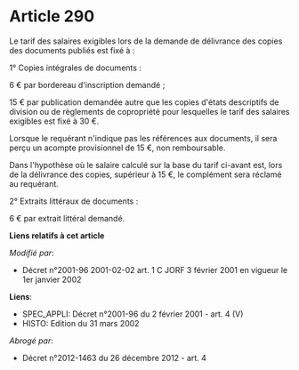 # Article 290

Le tarif des salaires exigibles lors de la demande de délivrance des copies des documents publiés est fixé à :

1° Copies intégrales de documents :

6 € par bordereau d'inscription demandé ;

15 € par publication demandée autre que les copies d'états descriptifs de division ou de règlements de copropriété pour
lesquelles le tarif des salaires exigibles est fixé à 30 €.

Lorsque le requérant n'indique pas les références aux documents, il sera perçu un acompte provisionnel de 15 €, non
remboursable.

Dans l'hypothèse où le salaire calculé sur la base du tarif ci-avant est, lors de la délivrance des copies, supérieur à 15 €,
le complément sera réclamé au requérant.

2° Extraits littéraux de documents :

6 € par extrait littéral demandé.

**Liens relatifs à cet article**

_Modifié par_:

  - Décret n°2001-96 2001-02-02 art. 1 C JORF 3 février 2001 en vigueur le 1er janvier 2002

**Liens**:

  - SPEC_APPLI: Décret n°2001-96 du 2 février 2001 - art. 4 (V)
  - HISTO: Edition du 31 mars 2002

_Abrogé par_:

  - Décret n°2012-1463 du 26 décembre 2012 - art. 4
